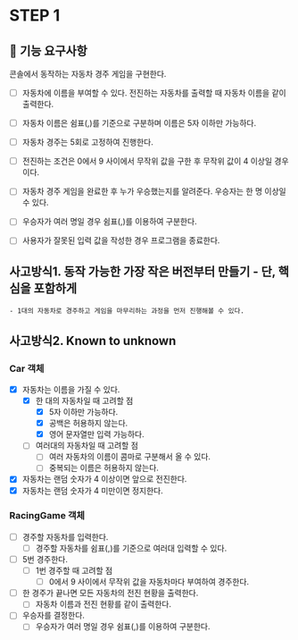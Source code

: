 # STEP 1

## 🎯 기능 요구사항

콘솔에서 동작하는 자동차 경주 게임을 구현한다.
- [ ] 자동차에 이름을 부여할 수 있다. 전진하는 자동차를 출력할 때 자동차 이름을 같이 출력한다.
- [ ] 자동차 이름은 쉼표(,)를 기준으로 구분하며 이름은 5자 이하만 가능하다.
- [ ] 자동차 경주는 5회로 고정하여 진행한다.
- [ ] 전진하는 조건은 0에서 9 사이에서 무작위 값을 구한 후 무작위 값이 4 이상일 경우이다.
- [ ] 자동차 경주 게임을 완료한 후 누가 우승했는지를 알려준다. 우승자는 한 명 이상일 수 있다.
- [ ] 우승자가 여러 명일 경우 쉼표(,)를 이용하여 구분한다.
- [ ] 사용자가 잘못된 입력 값을 작성한 경우 프로그램을 종료한다.


## 사고방식1. 동작 가능한 가장 작은 버전부터 만들기 - 단, 핵심을 포함하게
    - 1대의 자동차로 경주하고 게임을 마무리하는 과정을 먼저 진행해볼 수 있다.

## 사고방식2. Known to unknown
### Car 객체
- [x] 자동차는 이름을 가질 수 있다.
    - [x] 한 대의 자동차일 때 고려할 점
        - [x] 5자 이하만 가능하다.
        - [x] 공백은 허용하지 않는다.
        - [x] 영어 문자열만 입력 가능하다.
    - [ ] 여러대의 자동차일 때 고려할 점
        - [ ] 여러 자동차의 이름이 콤마로 구분해서 올 수 있다.
        - [ ] 중복되는 이름은 허용하지 않는다.
- [x] 자동차는 랜덤 숫자가 4 이상이면 앞으로 전진한다.
- [x] 자동차는 랜덤 숫자가 4 미만이면 정지한다.

### RacingGame 객체
- [ ] 경주할 자동차를 입력한다.
    - [ ] 경주할 자동차를 쉼표(,)를 기준으로 여러대 입력할 수 있다.
- [ ] 5번 경주한다.
    - [ ] 1번 경주할 때 고려할 점
        - [ ] 0에서 9 사이에서 무작위 값을 자동차마다 부여하여 경주한다.
- [ ] 한 경주가 끝나면 모든 자동차의 전진 현황을 출력한다.
    - [ ] 자동차 이름과 전진 현황를 같이 출력한다.
- [ ] 우승자를 결정한다.
    - [ ] 우승자가 여러 명일 경우 쉼표(,)를 이용하여 구분한다.
